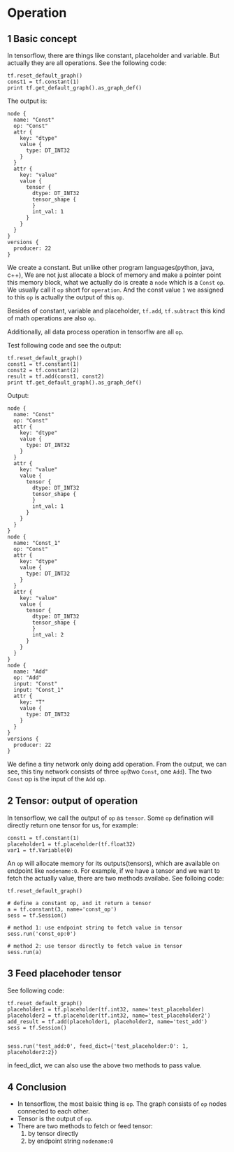 # Operation

## 1 Basic concept
In tensorflow, there are things like constant, placeholder and variable. But actually they are all operations. See the following code:

```
tf.reset_default_graph()
const1 = tf.constant(1)
print tf.get_default_graph().as_graph_def()
```
The output is:

```
node {
  name: "Const"
  op: "Const"
  attr {
    key: "dtype"
    value {
      type: DT_INT32
    }
  }
  attr {
    key: "value"
    value {
      tensor {
        dtype: DT_INT32
        tensor_shape {
        }
        int_val: 1
      }
    }
  }
}
versions {
  producer: 22
}
```

We create a constant. But unlike other program languages(python, java, c++), We are not just allocate a block of memory and make a pointer point this memory block, what we actually do is create a `node` which is a `Const` `op`. We usually call it `op` short for `operation`. And the const value `1` we assigned to this `op` is actually the output of this `op`.

Besides of constant, variable and placeholder, `tf.add`, `tf.subtract` this kind of math operations are also `op`.

Additionally, all data process operation in tensorflw are all `op`.

Test following code and see the output:

```
tf.reset_default_graph()
const1 = tf.constant(1)
const2 = tf.constant(2)
result = tf.add(const1, const2)
print tf.get_default_graph().as_graph_def()
```

Output:

```
node {
  name: "Const"
  op: "Const"
  attr {
    key: "dtype"
    value {
      type: DT_INT32
    }
  }
  attr {
    key: "value"
    value {
      tensor {
        dtype: DT_INT32
        tensor_shape {
        }
        int_val: 1
      }
    }
  }
}
node {
  name: "Const_1"
  op: "Const"
  attr {
    key: "dtype"
    value {
      type: DT_INT32
    }
  }
  attr {
    key: "value"
    value {
      tensor {
        dtype: DT_INT32
        tensor_shape {
        }
        int_val: 2
      }
    }
  }
}
node {
  name: "Add"
  op: "Add"
  input: "Const"
  input: "Const_1"
  attr {
    key: "T"
    value {
      type: DT_INT32
    }
  }
}
versions {
  producer: 22
}
```

We define a tiny network only doing add operation. From the output, we can see, this tiny network consists of three `op`(two `Const`, one `Add`). The two `Const` op is the input of the `Add` op.

## 2 Tensor: output of operation

In tensorflow, we call the output of `op` as `tensor`. Some `op` defination will directly return one tensor for us, for example:

```
const1 = tf.constant(1)
placeholder1 = tf.placeholder(tf.float32)
var1 = tf.Variable(0)
```

An `op` will allocate memory for its outputs(tensors), which are available on endpoint like `nodename:0`. For example, if we have a tensor and we want to fetch the actually value, there are two methods availabe. See folloing code:

```
tf.reset_default_graph()

# define a constant op, and it return a tensor
a = tf.constant(3, name='const_op')
sess = tf.Session()

# method 1: use endpoint string to fetch value in tensor
sess.run('const_op:0')

# method 2: use tensor directly to fetch value in tensor
sess.run(a)
```

## 3 Feed placehoder tensor

See following code:

```
tf.reset_default_graph()
placeholder1 = tf.placeholder(tf.int32, name='test_placeholder)
placeholder2 = tf.placeholder(tf.int32, name='test_placeholder2')
add_result = tf.add(placeholder1, placeholder2, name='test_add')
sess = tf.Session()


sess.run('test_add:0', feed_dict={'test_placeholder:0': 1, placeholder2:2})
```
in feed_dict, we can also use the above two methods to pass value.

## 4 Conclusion
* In tensorflow, the most baisic thing is `op`. The graph consists of `op` nodes connected to each other.
* Tensor is the output of `op`.
* There are two methods to fetch or feed tensor:
    1. by tensor directly
    1. by endpoint string `nodename:0`
